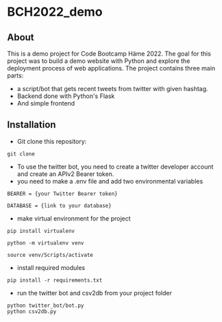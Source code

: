 # BCH2022_demo

## About
This is a demo project for Code Bootcamp Häme 2022. The goal for this project was to build a demo website with Python and explore the deployment process of web applications. The project contains three main parts:
 - a script/bot that gets recent tweets from twitter with given hashtag.
 - Backend done with Python's Flask
 - And simple frontend


## Installation

- Git clone this repository:

```
git clone

```
- To use the twitter bot, you need to create a twitter developer account and create an APIv2 Bearer token.
- you need to make a .env file and add two environmental variables

```
BEARER = {your Twitter Bearer token}

DATABASE = {link to your database} 
```

- make virtual environment for the project

```
pip install virtualenv

python -m virtualenv venv

source venv/Scripts/activate

```

- install required modules

```
pip install -r requirements.txt

```

- run the twitter bot and csv2db from your project folder
```
python twitter_bot/bot.py
python csv2db.py

```